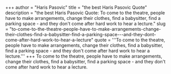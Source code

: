 +++
author = "Haris Pasovic"
title = "the best Haris Pasovic Quote"
description = "the best Haris Pasovic Quote: To come to the theatre, people have to make arrangements, change their clothes, find a babysitter, find a parking space - and they don't come after hard work to hear a lecture."
slug = "to-come-to-the-theatre-people-have-to-make-arrangements-change-their-clothes-find-a-babysitter-find-a-parking-space---and-they-dont-come-after-hard-work-to-hear-a-lecture"
quote = '''To come to the theatre, people have to make arrangements, change their clothes, find a babysitter, find a parking space - and they don't come after hard work to hear a lecture.'''
+++
To come to the theatre, people have to make arrangements, change their clothes, find a babysitter, find a parking space - and they don't come after hard work to hear a lecture.
